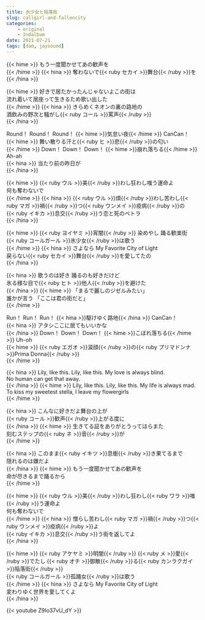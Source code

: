 ```yaml
---
title: 氷少女と陥落街
slug: callgirl-and-fallencity
categories: 
    - original
    - 2ndalbum
date: 2021-07-21
tags: [dam, joysound]
---
```


{{< hime >}}
もう一度聞かせてあの歓声を  
{{< /hime >}}
{{< hina >}}
奪わないで{{< ruby セカイ >}}舞台{{< /ruby >}}を  
{{< /hina >}}

{{< hime >}}
好きで居たかったんじゃないよこの街は  
流れ着いて居座って生きるため歌い出した  
{{< /hime >}}
{{< hina >}}
きらめくネオンの裏の路地の  
酒飲みの野次と騒がし{{< ruby コール >}}罵声{{< /ruby >}}  
{{< /hina >}}

Round！ Round！ Round！ {{< hime >}}気怠い夜{{< /hime >}} CanCan！  
{{< hime >}}
舞い散りる汗と{{< ruby ヒ >}}悲{{< /ruby >}}の匂い  
{{< /hime >}}
Down！ Down！ Down！ {{< hime >}}崩れ落ちる{{< /hime >}} Ah-ah  
{{< hina >}}
当たり前の昨日が  
{{< /hina >}}

{{< hime >}}
{{< ruby ウル >}}美{{< /ruby >}}わし狂わし嗤う運命よ  
何も奪わないで  
{{< /hime >}}
{{< hina >}}
{{< ruby ウル >}}煩{{< /ruby >}}わし苦わし{{< ruby マガ >}}禍{{< /ruby >}}つ{{< ruby ウンメイ >}}疫病{{< /ruby >}}の  
{{< ruby イキカ >}}息交{{< /ruby >}}う恋と死のペトラ  
{{< /hina >}}

{{< hime >}}
{{< ruby ヨイヤミ >}}宵闇{{< /ruby >}} 染めやし 踊る歓楽街  
{{< ruby コールガール >}}氷少女{{< /ruby >}}は歌う  
{{< /hime >}}
{{< hina >}}
さよなら My Favorite City of Light  
戻らない{{< ruby セカイ >}}舞台{{< /ruby >}}を愛してたの  
{{< /hina >}}

{{< hina >}}
歌うのは好き 踊るのも好きだけど  
氷る様な目で{{< ruby ヒト >}}他人{{< /ruby >}}を避けた  
{{< /hina >}}
{{< hime >}}
「まるで麗しのジゼルみたい」  
誰かが言う 「ここは君の街だと」  
{{< /hime >}}

Run！ Run！ Run！ {{< hina >}}駆けゆく路地{{< /hina >}} CanCan！  
{{< hina >}}
アタシここに居てもいいかな  
{{< /hina >}}
Down！ Down！ Down！ {{< hime >}}こぼれ落ちる{{< /hime >}} Uh-oh  
{{< hime >}}
{{< ruby エガオ >}}涙顔{{< /ruby >}}の{{< ruby プリマドンナ >}}Prima Donna{{< /ruby >}}  
{{< /hime >}}

{{< hina >}}
Lily, like this. Lily, like this. My love is always blind.  
No human can get that away.  
{{< /hina >}}
{{< hime >}}
Lily, like this. Lily, like this. My life is always mad.  
To kiss my sweetest stella, I leave my flowergirls  
{{< /hime >}}

{{< hina >}}
こんなに好きだよ舞台の上が  
{{< ruby コール >}}歓声{{< /ruby >}}上がる度に  
{{< /hina >}}
{{< hime >}}
生きてる証をありがとうってほらまた  
刻むステップの{{< ruby ネ >}}音{{< /ruby >}}が  
{{< /hime >}}

{{< hina >}}
このまま{{< ruby イキツ >}}息衝{{< /ruby >}}き果てるまで  
隠れるのは嫌だよ  
{{< /hina >}}
{{< hime >}}
もう一度聞かせてあの歓声を  
命が尽きるまで踊るから  
{{< /hime >}}

{{< hime >}}
{{< ruby ウル >}}美{{< /ruby >}}わし狂わし{{< ruby ワラ >}}嗤{{< /ruby >}}う運命よ  
何も奪わないで  
{{< /hime >}}
{{< hina >}}
憎らし苦わし{{< ruby マガ >}}禍{{< /ruby >}}つ{{< ruby ウンメイ >}}疫病{{< /ruby >}}よ  
{{< ruby イキカ >}}息交{{< /ruby >}}う街を返してよ  
{{< /hina >}}

{{< hime >}}
{{< ruby アケヤミ >}}明闇{{< /ruby >}} {{< ruby メ  >}}愛{{< /ruby >}}でたし {{< ruby オチ >}}御散{{< /ruby >}}る{{< ruby カンラクガイ >}}陥落街{{< /ruby >}}  
{{< ruby コールガール >}}孤踊女{{< /ruby >}}は歌う  
{{< /hime >}}
{{< hina >}}
さよなら My Favorite City of Light  
変わりゆく世界を愛してくよ  
{{< /hina >}}

{{< youtube Z9Io37vU_dY >}}